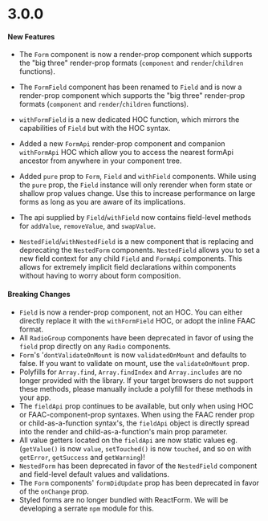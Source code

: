# 3.0.0
#### New Features
- The `Form` component is now a render-prop component which supports the "big three" render-prop formats (`component` and `render`/`children` functions).
- The `FormField` component has been renamed to `Field` and is now a render-prop component which supports the "big three" render-prop formats (`component` and `render`/`children` functions).
- `withFormField` is a new dedicated HOC function, which mirrors the capabilities of `Field` but with the HOC syntax.
- Added a new `FormApi` render-prop component and companion `withFormApi` HOC which allow you to access the nearest formApi ancestor from anywhere in your component tree.
- Added `pure` prop to `Form`, `Field` and `withField` components. While using the `pure` prop, the `Field` instance will only rerender when form state or shallow prop values change. Use this to increase performance on large forms as long as you are aware of its implications.

- The api supplied by `Field`/`withField` now contains field-level methods for `addValue`, `removeValue`, and `swapValue`.

- `NestedField`/`withNestedField` is a new component that is replacing and deprecating the `NestedForm` components. `NestedField` allows you to set a new field context for any child `Field` and `FormApi` components. This allows for extremely implicit field declarations within components without having to worry about form composition.

#### Breaking Changes
- `Field` is now a render-prop component, not an HOC. You can either directly replace it with the `withFormField` HOC, or adopt the inline FAAC format.
- All `RadioGroup` components have been deprecated in favor of using the `field` prop directly on any `Radio` components.
- `Form`'s '`dontValidateOnMount` is now `validatedOnMount` and defaults to false. If you want to validate on mount, use the `validateOnMount` prop.
- Polyfills for `Array.find`, `Array.findIndex` and `Array.includes` are no longer provided with the library. If your target browsers do not support these methods, please manually include a polyfill for these methods in your app.
- The `fieldApi` prop continues to be available, but only when using HOC or FAAC-component-prop syntaxes. When using the FAAC render prop or child-as-a-function syntax's, the `fieldApi` object is directly spread into the render and child-as-a-function's main prop parameter.
- All value getters located on the `fieldApi` are now static values eg. (`getValue()` is now `value`, `setTouched()` is now `touched`, and so on with `getError`, `getSuccess` and `getWarning`)!
- `NestedForm` has been deprecated in favor of the `NestedField` component and field-level default values and validations.
- The `Form` components' `formDidUpdate` prop has been deprecated in favor of the `onChange` prop.
- Styled forms are no longer bundled with ReactForm. We will be developing a serrate `npm` module for this.
